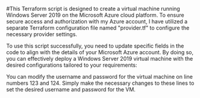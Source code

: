 #This Terraform script is designed to create a virtual machine running Windows Server 2019 on the Microsoft Azure cloud platform. To ensure secure access and authorization with my Azure account, I have utilized a separate Terraform configuration file named "provider.tf" to configure the necessary provider settings.

To use this script successfully, you need to update specific fields in the code to align with the details of your Microsoft Azure account. By doing so, you can effectively deploy a Windows Server 2019 virtual machine with the desired configurations tailored to your requirements:

You can modify the username and password for the virtual machine on line numbers 123 and 124. Simply make the necessary changes to these lines to set the desired username and password for the VM.
